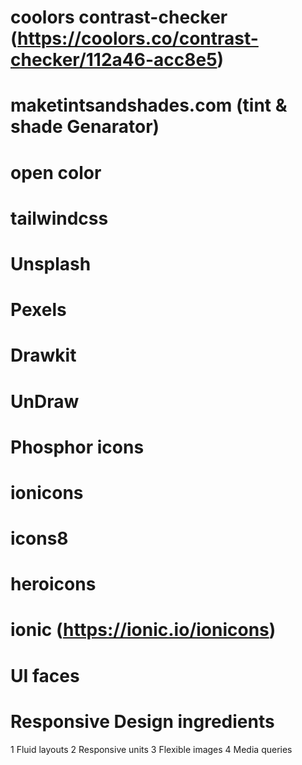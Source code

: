<!-- for colors -->

# coolors contrast-checker (https://coolors.co/contrast-checker/112a46-acc8e5)

# maketintsandshades.com (tint & shade Genarator)

# open color

# tailwindcss

<!-- for imges -->

# Unsplash

# Pexels

# Drawkit

# UnDraw

<!-- for icons -->

# Phosphor icons

# ionicons

# icons8

# heroicons

# ionic (https://ionic.io/ionicons)

<!-- for faces -->

# UI faces

# Responsive Design ingredients

1 Fluid layouts
2 Responsive units
3 Flexible images
4 Media queries

